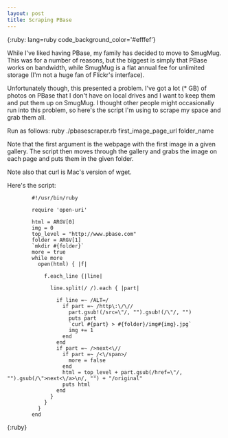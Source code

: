 ```yaml
---
layout: post
title: Scraping PBase
---
```


{:ruby:     lang=ruby code_background_color='#efffef'}

While I've liked having PBase, my family has decided to move to SmugMug. This was for a number of reasons, but the biggest is simply that PBase works on bandwidth, while SmugMug is a flat annual fee for unlimited storage (I'm not a huge fan of Flickr's interface).

Unfortunately though, this presented a problem. I've got a lot (* GB) of photos on PBase that I don't have on local drives and I want to keep them and put them up on SmugMug. I thought other people might occasionally run into this problem, so here's the script I'm using to scrape my space and grab them all.

Run as follows: ruby ./pbasescraper.rb first_image_page_url folder_name

Note that the first argument is the webpage with the first image in a given gallery. The script then moves through the gallery and grabs the image on each page and puts them in the given folder.

Note also that curl is Mac's version of wget.

Here's the script:

			#!/usr/bin/ruby

			require 'open-uri'

			html = ARGV[0]
			img = 0
			top_level = "http://www.pbase.com"
			folder = ARGV[1]
			`mkdir #{folder}`
			more = true
			while more 
			  open(html) { |f|

			    f.each_line {|line|  
      
			      line.split(/ /).each { |part|
     
			        if line =~ /ALT=/
			          if part =~ /http\:\/\//
			            part.gsub!(/src=\"/, "").gsub!(/\"/, "")
			            puts part
			            `curl #{part} > #{folder}/img#{img}.jpg`
			            img += 1
			          end
			        end          
			        if part =~ />next<\//            
			          if part =~ /<\/span>/
			            more = false
			          end
			          html = top_level + part.gsub(/href=\"/, "").gsub(/\">next<\/a>\n/, "") + "/original"
			          puts html
			        end     
			      }
			    }
			  }
			end  
{:ruby}
